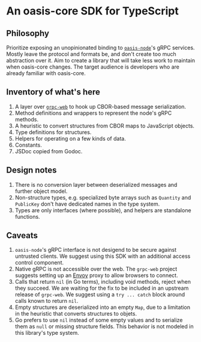 # An oasis-core SDK for TypeScript

## Philosophy

Prioritize exposing an unopinionated binding to
[`oasis-node`](https://github.com/oasisprotocol/oasis-core/tree/master/go/oasis-node)'s gRPC
services.
Mostly leave the protocol and formats be, and don't create too much abstraction over it.
Aim to create a library that will take less work to maintain when oasis-core changes.
The target audience is developers who are already familiar with oasis-core.

## Inventory of what's here

1. A layer over [`grpc-web`](https://github.com/grpc/grpc-web) to hook up CBOR-based message
serialization.
1. Method definitions and wrappers to represent the node's gRPC methods.
1. A heuristic to convert structures from CBOR maps to JavaScript objects.
1. Type definitions for structures.
1. Helpers for operating on a few kinds of data.
1. Constants.
1. JSDoc copied from Godoc.

## Design notes

1. There is no conversion layer between deserialized messages and further object model.
1. Non-structure types, e.g. specialized byte arrays such as `Quantity` and `PublicKey` don't have
dedicated names in the type system.
1. Types are only interfaces (where possible), and helpers are standalone functions.

## Caveats

1. `oasis-node`'s gRPC interface is not desigend to be secure against untrusted clients. We suggest
using this SDK with an additional access control component.
1. Native gRPC is not accessible over the web. The `grpc-web` project suggests setting up an
[Envoy](https://www.envoyproxy.io/) proxy to allow browsers to connect.
1. Calls that return `nil` (in Go terms), including void methods, reject when they succeed. We are
waiting for the fix to be included in an upstream release of `grpc-web`. We suggest using a
`try ... catch` block around calls known to return `nil`.
1. Empty structures are deserialized into an empty `Map`, due to a limitation in the heuristic that
converts structures to objets.
1. Go prefers to use `nil` instead of some empty values and to serialize them as `null` or missing
structure fields. This behavior is not modeled in this library's type system.
